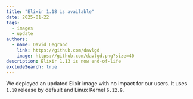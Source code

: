 ```yaml
---
title: "Elixir 1.18 is available"
date: 2025-01-22
tags:
  - images
  - update
authors:
  - name: David Legrand
    link: https://github.com/davlgd
    image: https://github.com/davlgd.png?size=40
description: Elixir 1.13 is now end-of-life
excludeSearch: true
---
```


We deployed an updated Elixir image with no impact for our users. It uses `1.18` release by default and Linux Kernel `6.12.9`.
